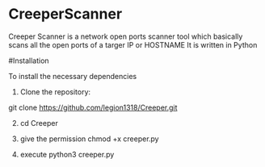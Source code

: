 # CreeperScanner

Creeper Scanner is a network open ports scanner tool which
basically scans all the open ports of a targer IP or HOSTNAME
It is written in Python

#Installation

To install the necessary dependencies

1. Clone the repository:

git clone https://github.com/legion1318/Creeper.git


2. cd Creeper


3. give the permission
chmod +x creeper.py


4. execute
python3 creeper.py
